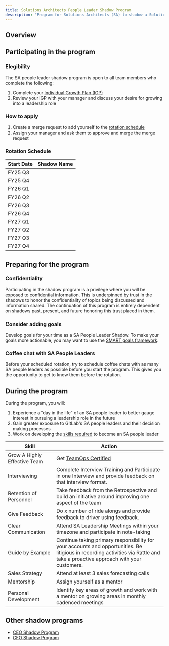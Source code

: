 ```yaml
---
title: Solutions Architects People Leader Shadow Program
description: "Program for Solutions Architects (SA) to shadow a Solutions Architect people leader."
---
```


## Overview

## Participating in the program

### Elegibility

The SA people leader shadow program is open to all team members who complete the following:

1. Complete your [Individual Growth Plan (IGP)](/handbook/people-group/learning-and-development/career-development/igp-guide)
2. Review your IGP with your manager and discuss your desire for growing into a leadership role

### How to apply

1. Create a merge request to add yourself to the [rotation schedule](#rotation-schedule)
2. Assign your manager and ask them to approve and merge the merge request

### Rotation Schedule

| Start Date| Shadow Name |
|-----------|-------------|
| FY25 Q3 | |
| FY25 Q4 | |
| FY26 Q1 | |
| FY26 Q2 | |
| FY26 Q3 | |
| FY26 Q4 | |
| FY27 Q1 | |
| FY27 Q2 | |
| FY27 Q3 | |
| FY27 Q4 | |

## Preparing for the program

### Confidentiality

Participating in the shadow program is a privilege where you will be exposed to confidential information. This is underpinned by trust in the shadows to honor the confidentiality of topics being discussed and information shared. The continuation of this program is entirely dependent on shadows past, present, and future honoring this trust placed in them.

### Consider adding goals

Develop goals for your time as a SA People Leader Shadow. To make your goals more actionable, you may want to use the [SMART goals framework](https://www.mindtools.com/pages/article/smart-goals.htm).

### Coffee chat with SA People Leaders

Before your scheduled rotation, try to schedule coffee chats with as many SA people leaders as possible before you start the program. This gives you the opportunity to get to know them before the rotation.

## During the program

During the program, you will:

1. Experience a "day in the life" of an SA people leader to better gauge interest in pursuing a leadership role in the future
2. Gain greater exposure to GitLab's SA people leaders and their decision making processes
3. Work on developing the [skills required](/job-families/sales/solutions-architect/#manager-solutions-architects-responsibilities) to become an SA people leader

| Skill	| Action |                                                                                                                                                                      	
|-------|---------|
| Grow A Highly Effective Team 	| Get  [TeamOps Certified](https://university.gitlab.com/learn/course/teamops/introduction-to-teamops/introduction?client=internal-team-members) |
| Interviewing | Complete Interview Training and Participate in one Interview and provide feedback on that interview format. |
| Retention of Personnel | Take feedback from the Retrospective and build an initiative around improving one aspect of the team |
| Give Feedback | Do x number of ride alongs and provide feedback to driver using feedback. |
| Clear Communication | Attend SA Leadership Meetings within your timezone and participate in note-taking |
| Guide by Example | Continue taking primary responsibility for your accounts and opportunities. Be litigious in recording activities via Rattle and take a proactive approach with your customers. |
| Sales Strategy | Attend at least 3 sales forecasting calls |
| Mentorship | Assign yourself as a mentor |
| Personal Development | Identify key areas of growth and work with a mentor on growing areas in monthly cadenced meetings |

## Other shadow programs

* [CEO Shadow Program](/handbook/ceo/shadow/)
* [CFO Shadow Program](/handbook/finance/growth-and-development/cfo-shadow-program/)
